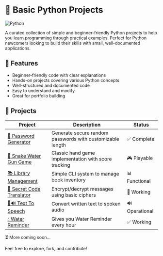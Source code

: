 # 🐍 Basic Python Projects

![Python](https://img.shields.io/badge/python-3670A0?style=for-the-badge&logo=python&logoColor=ffdd54)


A curated collection of simple and beginner-friendly Python projects to help you learn programming through practical examples. Perfect for Python newcomers looking to build their skills with small, well-documented applications.

## 🌟 Features

- Beginner-friendly code with clear explanations
- Hands-on projects covering various Python concepts
- Well-structured and documented code
- Easy to understand and modify
- Great for portfolio building

## 🚀 Projects

| Project | Description | Status |
|---------|-------------|--------|
| [🔑 Password Generator](https://github.com/vedant3642/Basic_Python_Projects_vk/tree/main/Password%20Generator) | Generate secure random passwords with customizable length | ✅ Complete |
| [🐍 Snake Water Gun Game](Snake_Water_Gun_Game/) | Classic hand game implementation with score tracking | 🎮 Playable |
| [📚 Library Management](Library_Management/) | Simple CLI system to manage book inventory | 📊 Functional |
| [🔐 Secret Code Translator](Secret_Code_Translator/) | Encrypt/decrypt messages using basic ciphers | 🔄 Working |
| [📝🔊 Text To Speech](Text_to_Speech/) | Convert written text to spoken audio | 🔊 Operational |
| [💧 Water Reminder](Water_Reminder) | Gives you Water Reminder every hour | ✅ Working |

⏳ More coming soon...

Feel free to explore, fork, and contribute!
